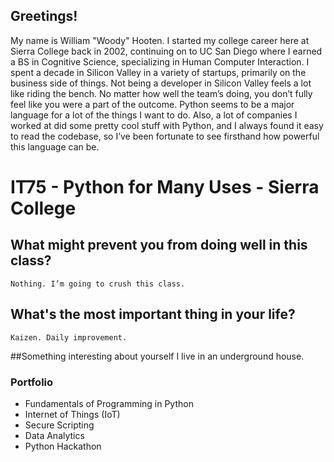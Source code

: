 ## Greetings!

My name is William "Woody" Hooten. I started my college career here at Sierra College back in 2002, continuing on to UC San Diego where I earned a BS in Cognitive Science, specializing in Human Computer Interaction. I spent a decade in Silicon Valley in a variety of startups, primarily on the business side of things. Not being a developer in Silicon Valley feels a lot like riding the bench. No matter how well the team’s doing, you don’t fully feel like you were a part of the outcome. Python seems to be a major language for a lot of the things I want to do. Also, a lot of companies I worked at did some pretty cool stuff with Python, and I always found it easy to read the codebase, so I’ve been fortunate to see firsthand how powerful this language can be.

# IT75 - Python for Many Uses - Sierra College

## What might prevent you from doing well in this class?
	Nothing. I’m going to crush this class.
## What's the most important thing in your life?
	Kaizen. Daily improvement.
##Something interesting about yourself
	I live in an underground house.


### Portfolio

- Fundamentals of Programming in Python
- Internet of Things (IoT)
- Secure Scripting
- Data Analytics
- Python Hackathon
